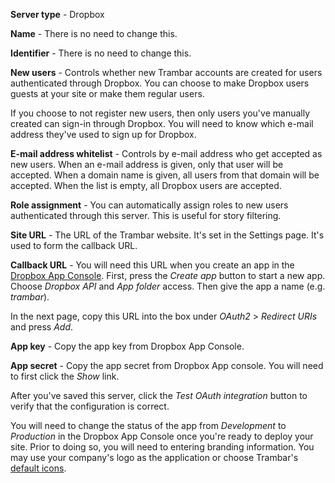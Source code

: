 **Server type** - Dropbox

**Name** - There is no need to change this.

**Identifier** - There is no need to change this.

**New users** - Controls whether new Trambar accounts are created for users authenticated through Dropbox. You can choose to make Dropbox users guests at your site or make them regular users.

If you choose to not register new users, then only users you've manually created can sign-in through Dropbox. You will need to know which e-mail address they've used to sign up for Dropbox.

**E-mail address whitelist** - Controls by e-mail address who get accepted as new users. When an e-mail address is given, only that user will be accepted. When a domain name is given, all users from that domain will be accepted. When the list is empty, all Dropbox users are accepted.

**Role assignment** - You can automatically assign roles to new users authenticated through this server. This is useful for story filtering.

**Site URL** - The URL of the Trambar website. It's set in the Settings page. It's used to form the callback URL.

**Callback URL** - You will need this URL when you create an app in the [Dropbox App Console](https://www.dropbox.com/developers/apps). First, press the *Create app* button to start a new app. Choose *Dropbox API* and *App folder* access. Then give the app a name (e.g. _trambar_).

In the next page, copy this URL into the box under *OAuth2* > *Redirect URIs* and press *Add*.  

**App key** - Copy the app key from Dropbox App Console.

**App secret** - Copy the app secret from Dropbox App console. You will need to first click the *Show* link.

After you've saved this server, click the *Test OAuth integration* button to verify that the configuration is correct.

You will need to change the status of the app from _Development_ to _Production_ in the Dropbox App Console once you're ready to deploy your site. Prior to doing so, you will need to entering branding information. You may use your company's logo as the application or choose Trambar's [default icons](dropbox-icons.zip).
